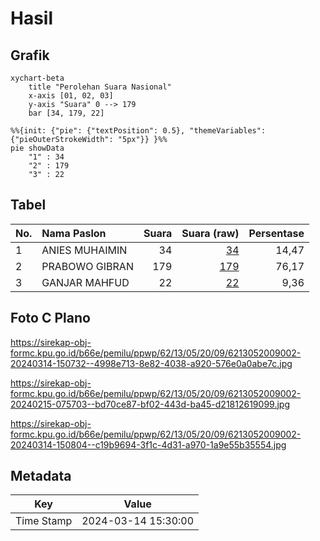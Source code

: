 # Hasil

## Grafik

```mermaid
xychart-beta
    title "Perolehan Suara Nasional"
    x-axis [01, 02, 03]
    y-axis "Suara" 0 --> 179
    bar [34, 179, 22]
```

```mermaid
%%{init: {"pie": {"textPosition": 0.5}, "themeVariables": {"pieOuterStrokeWidth": "5px"}} }%%
pie showData
    "1" : 34
    "2" : 179
    "3" : 22
```

## Tabel

| No. | Nama Paslon    | Suara | Suara (raw) | Persentase |
|:--- |:-------------- | -----:| -----------:| ----------:|
| 1   | ANIES MUHAIMIN | 34    | [34][p-1]   | 14,47      |
| 2   | PRABOWO GIBRAN | 179   | [179][p-2]  | 76,17      |
| 3   | GANJAR MAHFUD  | 22    | [22][p-3]   | 9,36       |


[p-1]: https://github.com/gigit-pemilu/pemilu-2024/blob/main/pilpres/hitung-suara/sub/62-kalimantan-tengah/sub/13-barito-timur/sub/05-dusun-tengah/sub/2009-rodok/sub/002-tps/sub/paslon-1.txt
[p-2]: https://github.com/gigit-pemilu/pemilu-2024/blob/main/pilpres/hitung-suara/sub/62-kalimantan-tengah/sub/13-barito-timur/sub/05-dusun-tengah/sub/2009-rodok/sub/002-tps/sub/paslon-2.txt
[p-3]: https://github.com/gigit-pemilu/pemilu-2024/blob/main/pilpres/hitung-suara/sub/62-kalimantan-tengah/sub/13-barito-timur/sub/05-dusun-tengah/sub/2009-rodok/sub/002-tps/sub/paslon-3.txt

## Foto C Plano

https://sirekap-obj-formc.kpu.go.id/b66e/pemilu/ppwp/62/13/05/20/09/6213052009002-20240314-150732--4998e713-8e82-4038-a920-576e0a0abe7c.jpg

https://sirekap-obj-formc.kpu.go.id/b66e/pemilu/ppwp/62/13/05/20/09/6213052009002-20240215-075703--bd70ce87-bf02-443d-ba45-d21812619099.jpg

https://sirekap-obj-formc.kpu.go.id/b66e/pemilu/ppwp/62/13/05/20/09/6213052009002-20240314-150804--c19b9694-3f1c-4d31-a970-1a9e55b35554.jpg


## Metadata

| Key        | Value               |
| ---------- | ------------------- |
| Time Stamp | 2024-03-14 15:30:00 |



